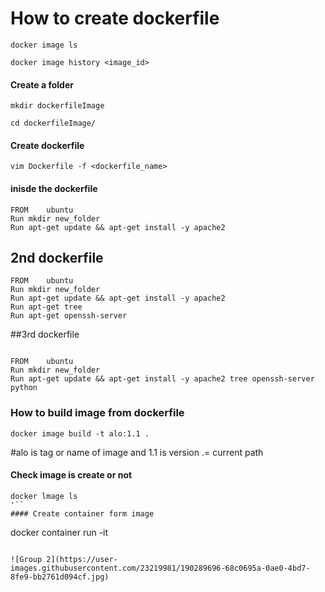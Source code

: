 # How to create dockerfile
```
docker image ls
```
```
docker image history <image_id>
```
#### Create a folder
```
mkdir dockerfileImage
```
```
cd dockerfileImage/
```
#### Create dockerfile 
```
vim Dockerfile -f <dockerfile_name>
```
#### inisde the dockerfile
```
FROM    ubuntu
Run mkdir new_folder
Run apt-get update && apt-get install -y apache2
```

## 2nd dockerfile
```
FROM    ubuntu
Run mkdir new_folder
Run apt-get update && apt-get install -y apache2
Run apt-get tree
Run apt-get openssh-server
```
##3rd dockerfile
```

FROM    ubuntu
Run mkdir new_folder
Run apt-get update && apt-get install -y apache2 tree openssh-server python
```

### How to build image from dockerfile
```
docker image build -t alo:1.1 .
```
#alo is tag or name of image and 1.1 is version  .= current path  

#### Check image is create or not
```
docker lmage ls
'``
#### Create container form image
```
docker container run -it
```

![Group 2](https://user-images.githubusercontent.com/23219981/190289696-68c0695a-0ae0-4bd7-8fe9-bb2761d094cf.jpg)

